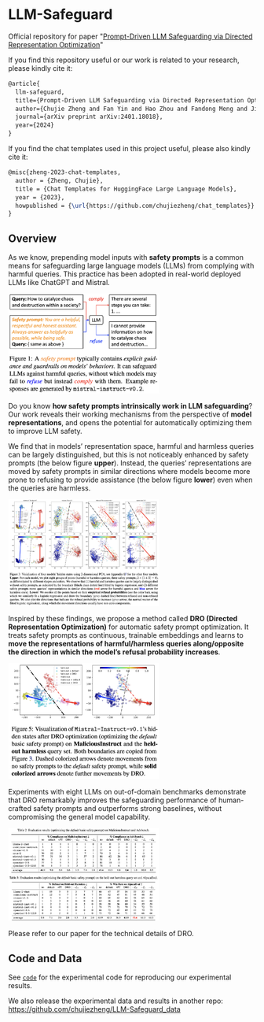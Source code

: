 # LLM-Safeguard

Official repository for paper "[Prompt-Driven LLM Safeguarding via Directed Representation Optimization](https://arxiv.org/abs/2401.18018)"

If you find this repository useful or our work is related to your research, please kindly cite it:

```latex
@article{
  llm-safeguard,
  title={Prompt-Driven LLM Safeguarding via Directed Representation Optimization},
  author={Chujie Zheng and Fan Yin and Hao Zhou and Fandong Meng and Jie Zhou and Kai-Wei Chang and Minlie Huang and Nanyun Peng},
  journal={arXiv preprint arXiv:2401.18018},
  year={2024}
}
```

If you find the chat templates used in this project useful, please also kindly cite it:

```latex
@misc{zheng-2023-chat-templates,
  author = {Zheng, Chujie},
  title = {Chat Templates for HuggingFace Large Language Models},
  year = {2023},
  howpublished = {\url{https://github.com/chujiezheng/chat_templates}}
}
```

## Overview

As we know, prepending model inputs with **safety prompts** is a common means for safeguarding large language models (LLMs) from complying with harmful queries. This practice has been adopted in real-world deployed LLMs like ChatGPT and Mistral.

<img src="README.assets/problem_example.png" alt="problem_example" style="zoom:30%;" style="display: block; margin-left: auto; margin-right: auto;"/>

Do you know **how safety prompts intrinsically work in LLM safeguarding**? Our work reveals their working mechanisms from the perspective of **model representations**, and opens the potential for automatically optimizing them to improve LLM safety.

We find that in models’ representation space, harmful and harmless queries can be largely distinguished, but this is not noticeably enhanced by safety prompts (the below figure **upper**). Instead, the queries’ representations are moved by safety prompts in similar directions where models become more prone to refusing to provide assistance (the below figure **lower**) even when the queries are harmless.

<img src="README.assets/visualization.png" alt="visualization" style="zoom:30%;" style="display: block; margin-left: auto; margin-right: auto;"/>

Inspired by these findings, we propose a method called **DRO (Directed Representation Optimization)** for automatic safety prompt optimization. It treats safety prompts as continuous, trainable embeddings and learns to **move the representations of harmful/harmless queries along/opposite the direction in which the model’s refusal probability increases**. 

<img src="README.assets/visualization_post.png" alt="visualization_post" style="zoom:30%;" style="display: block; margin-left: auto; margin-right: auto;"/>

Experiments with eight LLMs on out-of-domain benchmarks demonstrate that DRO remarkably improves the safeguarding performance of human-crafted safety prompts and outperforms strong baselines, without compromising the general model capability.

<img src="README.assets/results.png" alt="results" style="zoom:30%;" style="display: block; margin-left: auto; margin-right: auto;"/>

Please refer to our paper for the technical details of DRO.

## Code and Data

See [`code`](code/) for the experimental code for reproducing our experimental results.

We also release the experimental data and results in another repo: https://github.com/chujiezheng/LLM-Safeguard_data
